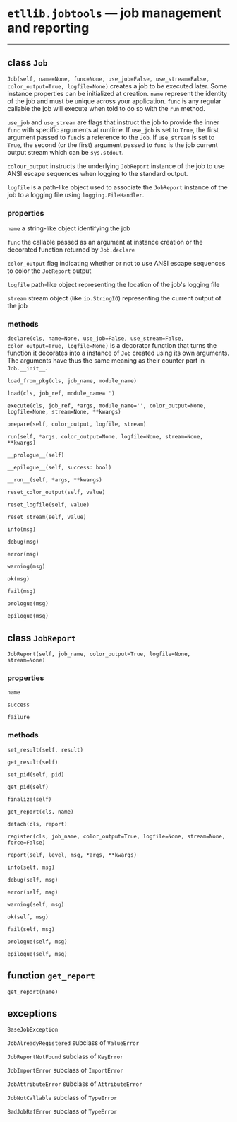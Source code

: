 # `etllib.jobtools` — job management and reporting
---

## class `Job`
`Job(self, name=None, func=None, use_job=False, use_stream=False, color_output=True, logfile=None)`
creates a job to be executed later. Some instance properties can be
initialized at creation. `name` represent the identity of the job and
must be unique across your application. `func` is any regular callable
the job will execute when told to do so with the `run` method.

`use_job` and `use_stream` are flags that instruct the job to provide
the inner `func` with specific arguments at runtime. If `use_job` is set
to `True`, the first argument passed to `func`is a reference to the `Job`.
If `use_stream` is set to `True`, the second (or the first) argument
passed to `func` is the job current output stream which can be `sys.stdout`.
 
`colour_output` instructs the underlying `JobReport` instance of the job to use
ANSI escape sequences when logging to the standard output.

`logfile` is a path-like object used to associate the `JobReport` instance of 
the job to a logging file using `logging.FileHandler`.

### properties

`name` a string-like object identifying the job

`func` the callable passed as an argument at instance creation or the decorated function returned by `Job.declare`

`color_output` flag indicating whether or not to use ANSI escape sequences 
to color the `JobReport` output

`logfile` path-like object representing the location of the job's logging file

`stream` stream object (like `io.StringIO`) representing the current output of the job


### methods
`declare(cls, name=None, use_job=False, use_stream=False, color_output=True, logfile=None)`
is a decorator function that turns the function it decorates into a instance of `Job` created
using its own arguments. The arguments have thus the same meaning as their 
counter part in `Job.__init__`.

`load_from_pkg(cls, job_name, module_name)` 

`load(cls, job_ref, module_name='')`

`execute(cls, job_ref, *args, module_name='', color_output=None, logfile=None, stream=None, **kwargs)`

`prepare(self, color_output, logfile, stream)`

`run(self, *args, color_output=None, logfile=None, stream=None, **kwargs)`

`__prologue__(self)`

`__epilogue__(self, success: bool)`

`__run__(self, *args, **kwargs)`

`reset_color_output(self, value)`

`reset_logfile(self, value)`

`reset_stream(self, value)`

`info(msg)`

`debug(msg)`

`error(msg)`

`warning(msg)`

`ok(msg)`

`fail(msg)`

`prologue(msg)`

`epilogue(msg)`

## class `JobReport`
`JobReport(self, job_name, color_output=True, logfile=None, stream=None)`

### properties
`name`

`success`

`failure`


### methods

`set_result(self, result)`


`get_result(self)`


`set_pid(self, pid)`


`get_pid(self)`
 

`finalize(self)`


`get_report(cls, name)`

`detach(cls, report)`

`register(cls, job_name, color_output=True, logfile=None, stream=None, force=False)`

`report(self, level, msg, *args, **kwargs)`

`info(self, msg)`

`debug(self, msg)`

`error(self, msg)`

`warning(self, msg)`

`ok(self, msg)`

`fail(self, msg)`

`prologue(self, msg)`

`epilogue(self, msg)`

## function `get_report`
`get_report(name)`

## exceptions

`BaseJobException`

`JobAlreadyRegistered`
 subclass of `ValueError`



`JobReportNotFound`
subclass of `KeyError`


`JobImportError`
 subclass of `ImportError`

`JobAttributeError`
subclass of `AttributeError`

`JobNotCallable`
subclass of  `TypeError`

`BadJobRefError`
subclass of `TypeError`
   
